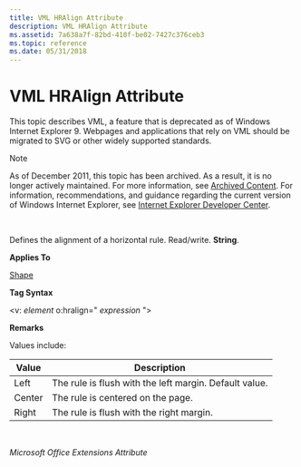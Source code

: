 ```yaml
---
title: VML HRAlign Attribute
description: VML HRAlign Attribute
ms.assetid: 7a638a7f-82bd-410f-be02-7427c376ceb3
ms.topic: reference
ms.date: 05/31/2018
---
```


# VML HRAlign Attribute

This topic describes VML, a feature that is deprecated as of Windows Internet Explorer 9. Webpages and applications that rely on VML should be migrated to SVG or other widely supported standards.

> [!Note]  
> As of December 2011, this topic has been archived. As a result, it is no longer actively maintained. For more information, see [Archived Content](/previous-versions/windows/internet-explorer/ie-developer/). For information, recommendations, and guidance regarding the current version of Windows Internet Explorer, see [Internet Explorer Developer Center](https://msdn.microsoft.com/ie/).

 

Defines the alignment of a horizontal rule. Read/write. **String**.

**Applies To**

[Shape](shape-element--vml.md)

**Tag Syntax**

<v: *element* o:hralign=" *expression* ">

**Remarks**

Values include:



| Value  | Description                                            |
|--------|--------------------------------------------------------|
| Left   | The rule is flush with the left margin. Default value. |
| Center | The rule is centered on the page.                      |
| Right  | The rule is flush with the right margin.               |



 

*Microsoft Office Extensions Attribute*

 

 
